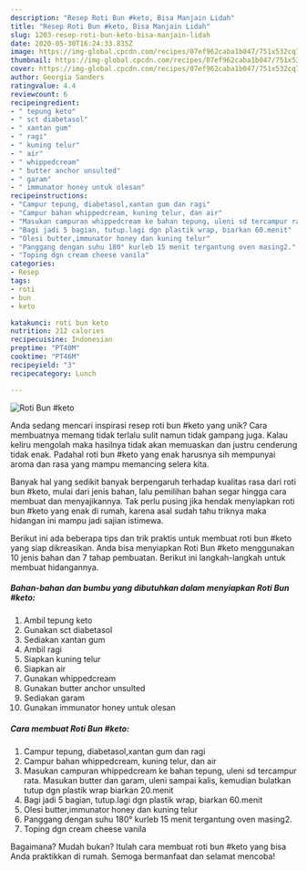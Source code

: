```yaml
---
description: "Resep Roti Bun #keto, Bisa Manjain Lidah"
title: "Resep Roti Bun #keto, Bisa Manjain Lidah"
slug: 1203-resep-roti-bun-keto-bisa-manjain-lidah
date: 2020-05-30T16:24:33.835Z
image: https://img-global.cpcdn.com/recipes/07ef962caba1b047/751x532cq70/roti-bun-keto-foto-resep-utama.jpg
thumbnail: https://img-global.cpcdn.com/recipes/07ef962caba1b047/751x532cq70/roti-bun-keto-foto-resep-utama.jpg
cover: https://img-global.cpcdn.com/recipes/07ef962caba1b047/751x532cq70/roti-bun-keto-foto-resep-utama.jpg
author: Georgia Sanders
ratingvalue: 4.4
reviewcount: 6
recipeingredient:
- " tepung keto"
- " sct diabetasol"
- " xantan gum"
- " ragi"
- " kuning telur"
- " air"
- " whippedcream"
- " butter anchor unsulted"
- " garam"
- " immunator honey untuk olesan"
recipeinstructions:
- "Campur tepung, diabetasol,xantan gum dan ragi"
- "Campur bahan whippedcream, kuning telur, dan air"
- "Masukan campuran whippedcream ke bahan tepung, uleni sd tercampur rata. Masukan butter dan garam, uleni sampai kalis, kemudian bulatkan tutup dgn plastik wrap biarkan 20.menit"
- "Bagi jadi 5 bagian, tutup.lagi dgn plastik wrap, biarkan 60.menit"
- "Olesi butter,immunator honey dan kuning telur"
- "Panggang dengan suhu 180° kurleb 15 menit tergantung oven masing2."
- "Toping dgn cream cheese vanila"
categories:
- Resep
tags:
- roti
- bun
- keto

katakunci: roti bun keto 
nutrition: 212 calories
recipecuisine: Indonesian
preptime: "PT40M"
cooktime: "PT46M"
recipeyield: "3"
recipecategory: Lunch

---
```



![Roti Bun #keto](https://img-global.cpcdn.com/recipes/07ef962caba1b047/751x532cq70/roti-bun-keto-foto-resep-utama.jpg)

Anda sedang mencari inspirasi resep roti bun #keto yang unik? Cara membuatnya memang tidak terlalu sulit namun tidak gampang juga. Kalau keliru mengolah maka hasilnya tidak akan memuaskan dan justru cenderung tidak enak. Padahal roti bun #keto yang enak harusnya sih mempunyai aroma dan rasa yang mampu memancing selera kita.



Banyak hal yang sedikit banyak berpengaruh terhadap kualitas rasa dari roti bun #keto, mulai dari jenis bahan, lalu pemilihan bahan segar hingga cara membuat dan menyajikannya. Tak perlu pusing jika hendak menyiapkan roti bun #keto yang enak di rumah, karena asal sudah tahu triknya maka hidangan ini mampu jadi sajian istimewa.


Berikut ini ada beberapa tips dan trik praktis untuk membuat roti bun #keto yang siap dikreasikan. Anda bisa menyiapkan Roti Bun #keto menggunakan 10 jenis bahan dan 7 tahap pembuatan. Berikut ini langkah-langkah untuk membuat hidangannya.

<!--inarticleads1-->

##### Bahan-bahan dan bumbu yang dibutuhkan dalam menyiapkan Roti Bun #keto:

1. Ambil  tepung keto
1. Gunakan  sct diabetasol
1. Sediakan  xantan gum
1. Ambil  ragi
1. Siapkan  kuning telur
1. Siapkan  air
1. Gunakan  whippedcream
1. Gunakan  butter anchor unsulted
1. Sediakan  garam
1. Gunakan  immunator honey untuk olesan




<!--inarticleads2-->

##### Cara membuat Roti Bun #keto:

1. Campur tepung, diabetasol,xantan gum dan ragi
1. Campur bahan whippedcream, kuning telur, dan air
1. Masukan campuran whippedcream ke bahan tepung, uleni sd tercampur rata. Masukan butter dan garam, uleni sampai kalis, kemudian bulatkan tutup dgn plastik wrap biarkan 20.menit
1. Bagi jadi 5 bagian, tutup.lagi dgn plastik wrap, biarkan 60.menit
1. Olesi butter,immunator honey dan kuning telur
1. Panggang dengan suhu 180° kurleb 15 menit tergantung oven masing2.
1. Toping dgn cream cheese vanila




Bagaimana? Mudah bukan? Itulah cara membuat roti bun #keto yang bisa Anda praktikkan di rumah. Semoga bermanfaat dan selamat mencoba!
